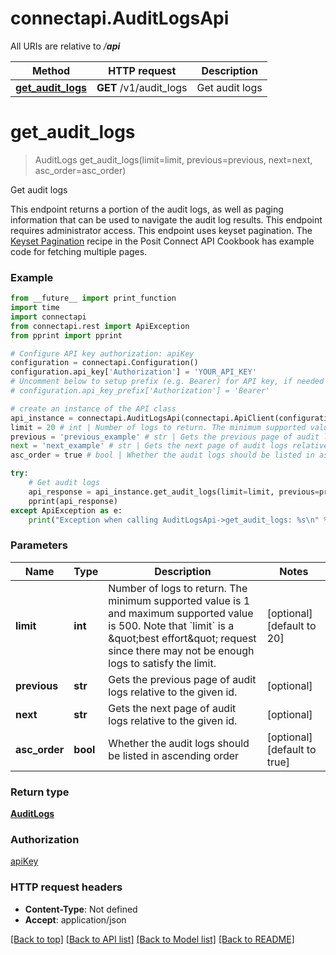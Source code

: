 # connectapi.AuditLogsApi

All URIs are relative to */__api__*

Method | HTTP request | Description
------------- | ------------- | -------------
[**get_audit_logs**](AuditLogsApi.md#get_audit_logs) | **GET** /v1/audit_logs | Get audit logs

# **get_audit_logs**
> AuditLogs get_audit_logs(limit=limit, previous=previous, next=next, asc_order=asc_order)

Get audit logs

This endpoint returns a portion of the audit logs, as well as paging information that can be used to navigate the audit log results.  This endpoint requires administrator access.  This endpoint uses keyset pagination. The [Keyset Pagination](../cookbook/pagination/#keyset-pagination) recipe in the Posit Connect API Cookbook has example code for fetching multiple pages.

### Example
```python
from __future__ import print_function
import time
import connectapi
from connectapi.rest import ApiException
from pprint import pprint

# Configure API key authorization: apiKey
configuration = connectapi.Configuration()
configuration.api_key['Authorization'] = 'YOUR_API_KEY'
# Uncomment below to setup prefix (e.g. Bearer) for API key, if needed
# configuration.api_key_prefix['Authorization'] = 'Bearer'

# create an instance of the API class
api_instance = connectapi.AuditLogsApi(connectapi.ApiClient(configuration))
limit = 20 # int | Number of logs to return. The minimum supported value is 1 and maximum supported value is 500. Note that `limit` is a \"best effort\" request since there may not be enough logs to satisfy the limit. (optional) (default to 20)
previous = 'previous_example' # str | Gets the previous page of audit logs relative to the given id. (optional)
next = 'next_example' # str | Gets the next page of audit logs relative to the given id. (optional)
asc_order = true # bool | Whether the audit logs should be listed in ascending order (optional) (default to true)

try:
    # Get audit logs
    api_response = api_instance.get_audit_logs(limit=limit, previous=previous, next=next, asc_order=asc_order)
    pprint(api_response)
except ApiException as e:
    print("Exception when calling AuditLogsApi->get_audit_logs: %s\n" % e)
```

### Parameters

Name | Type | Description  | Notes
------------- | ------------- | ------------- | -------------
 **limit** | **int**| Number of logs to return. The minimum supported value is 1 and maximum supported value is 500. Note that &#x60;limit&#x60; is a \&quot;best effort\&quot; request since there may not be enough logs to satisfy the limit. | [optional] [default to 20]
 **previous** | **str**| Gets the previous page of audit logs relative to the given id. | [optional] 
 **next** | **str**| Gets the next page of audit logs relative to the given id. | [optional] 
 **asc_order** | **bool**| Whether the audit logs should be listed in ascending order | [optional] [default to true]

### Return type

[**AuditLogs**](AuditLogs.md)

### Authorization

[apiKey](../README.md#apiKey)

### HTTP request headers

 - **Content-Type**: Not defined
 - **Accept**: application/json

[[Back to top]](#) [[Back to API list]](../README.md#documentation-for-api-endpoints) [[Back to Model list]](../README.md#documentation-for-models) [[Back to README]](../README.md)

